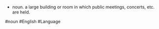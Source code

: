 - noun.
	a large building or room in which public meetings, concerts, etc. are held.

#noun #English #Language 